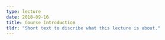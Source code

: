 ```yaml
---
type: lecture
date: 2018-09-16
title: Course Introduction 
tldr: "Short text to discribe what this lecture is about."
---
```

